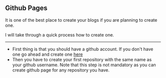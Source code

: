 ## Github Pages
It is one of the best place to create your blogs if you are planning to create one.

I will take through a quick process how to create one.

* * *
* First thing is that you should have a github account. If you don't have one go ahead and create one [here](https://github.com)
* Then you have to create your first repository with the same name as your github username. Note that this step is not mandatory as you can create github page for any repository you have.
